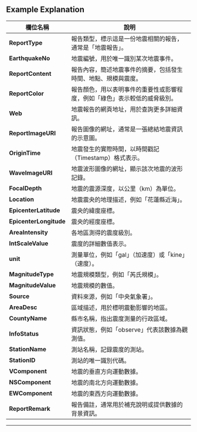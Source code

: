 ## Example Explanation

| 欄位名稱               | 說明                                                                       |
| ---------------------- | -------------------------------------------------------------------------- |
| **ReportType**         | 報告類型，標示這是一份地震相關的報告，通常是「地震報告」。                 |
| **EarthquakeNo**       | 地震編號，用於唯一識別某次地震事件。                                       |
| **ReportContent**      | 報告內容，簡述地震事件的摘要，包括發生時間、地點、規模與震度。             |
| **ReportColor**        | 報告顏色，用以表明事件的重要性或影響程度，例如「綠色」表示較低的威脅級別。 |
| **Web**                | 地震報告的網頁地址，用於查詢更多詳細資訊。                                 |
| **ReportImageURI**     | 報告圖像的網址，通常是一張總結地震資訊的示意圖。                           |
| **OriginTime**         | 地震發生的實際時間，以時間戳記（Timestamp）格式表示。                      |
| **WaveImageURI**       | 地震波形圖像的網址，顯示該次地震的波形記錄。                               |
| **FocalDepth**         | 地震的震源深度，以公里（km）為單位。                                       |
| **Location**           | 地震震央的地理描述，例如「花蓮縣近海」。                                   |
| **EpicenterLatitude**  | 震央的緯度座標。                                                           |
| **EpicenterLongitude** | 震央的經度座標。                                                           |
| **AreaIntensity**      | 各地區測得的震度級別。                                                     |
| **IntScaleValue**      | 震度的詳細數值表示。                                                       |
| **unit**               | 測量單位，例如「gal」（加速度）或「kine」（速度）。                        |
| **MagnitudeType**      | 地震規模類型，例如「芮氏規模」。                                           |
| **MagnitudeValue**     | 地震規模的數值。                                                           |
| **Source**             | 資料來源，例如「中央氣象署」。                                             |
| **AreaDesc**           | 區域描述，用於標明震動影響的地區。                                         |
| **CountyName**         | 縣市名稱，指出震度測量的行政區域。                                         |
| **InfoStatus**         | 資訊狀態，例如「observe」代表該數據為觀測值。                              |
| **StationName**        | 測站名稱，記錄震度的測站。                                                 |
| **StationID**          | 測站的唯一識別代碼。                                                       |
| **VComponent**         | 地震的垂直方向運動數據。                                                   |
| **NSComponent**        | 地震的南北方向運動數據。                                                   |
| **EWComponent**        | 地震的東西方向運動數據。                                                   |
| **ReportRemark**       | 報告備註，通常用於補充說明或提供數據的背景資訊。                           |

---
